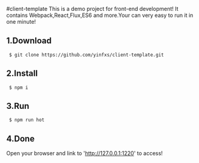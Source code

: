 #client-template
This is a demo project for front-end development! It contains Webpack,React,Flux,ES6 and more.Your can very easy to run it in one minute!

## 1.Download
```shell
 $ git clone https://github.com/yinfxs/client-template.git
```

## 2.Install
```shell
 $ npm i
```

## 3.Run
```shell
 $ npm run hot
```

## 4.Done
Open your browser and link to 'http://127.0.0.1:1220' to access!

